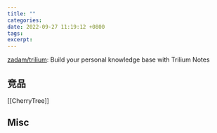 ```yaml
---
title: ""
categories: 
date: 2022-09-27 11:19:12 +0800
tags: 
excerpt: 
---
```






[zadam/trilium](https://github.com/zadam/trilium): Build your personal knowledge base with Trilium Notes





## 竞品

[[CherryTree]]


## Misc





